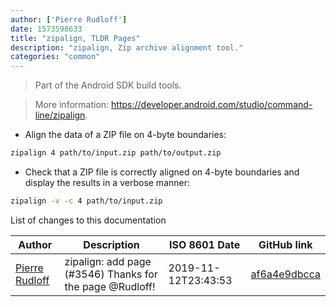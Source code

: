 ```yaml
---
author: ['Pierre Rudloff']
date: 1573598633
title: "zipalign, TLDR Pages"
description: "zipalign, Zip archive alignment tool."
categories: "common"
---
```

> Part of the Android SDK build tools.

> More information: <https://developer.android.com/studio/command-line/zipalign>.

- Align the data of a ZIP file on 4-byte boundaries:

```bash
zipalign 4 path/to/input.zip path/to/output.zip
```

- Check that a ZIP file is correctly aligned on 4-byte boundaries and display the results in a verbose manner:

```bash
zipalign -v -c 4 path/to/input.zip
```
List of changes to this documentation


Author | Description | ISO 8601 Date | GitHub link
------|-----|-----|-----
[Pierre Rudloff](mailto:contact@rudloff.pro) | zipalign: add page (#3546) Thanks for the page @Rudloff! | 2019-11-12T23:43:53 | [af6a4e9dbcca](https://github.com/tldr-pages/tldr/commit/af6a4e9dbccafe54448a19d756115e646b8a97a4)

